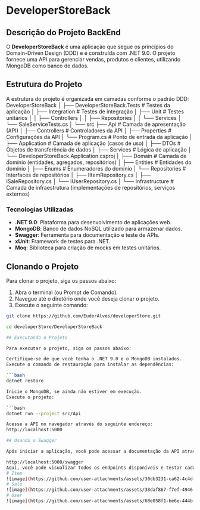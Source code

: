 # DeveloperStoreBack

## Descrição do Projeto BackEnd

O **DeveloperStoreBack** é uma aplicação que segue os princípios do Domain-Driven Design (DDD) e é construída com .NET 9.0. 
O projeto fornece uma API para gerenciar vendas, produtos e clientes, utilizando MongoDB como banco de dados.

## Estrutura do Projeto

A estrutura do projeto é organizada em camadas conforme o padrão DDD:
DeveloperStoreBack 
│ ├── DeveloperStoreBack.Tests # Testes da aplicação 
│ ├── Integration # Testes de integração 
│ ├── Unit # Testes unitários 
│ │ ├── Controllers 
│ │ ├── Repositories 
│ │ └── Services 
│ └── SaleServiceTests.cs 
│ └── src 
├── Api # Camada de apresentação (API) 
│ ├── Controllers # Controladores da API 
│ ├── Properties # Configurações da API 
│ └── Program.cs # Ponto de entrada da aplicação 
│ ├── Application # Camada de aplicação (casos de uso) 
│ ├── DTOs # Objetos de transferência de dados 
│ ├── Services # Lógica de aplicação 
│ └── DeveloperStoreBack.Application.csproj 
│ ├── Domain # Camada de domínio (entidades, agregados, repositórios) 
│ ├── Entities # Entidades do domínio 
│ ├── Enums # Enumeradores do domínio 
│ └── Repositories # Interfaces de repositórios 
│ ├── IItemRepository.cs 
│ ├── ISaleRepository.cs 
│ └── IUserRepository.cs 
│ └── Infrastructure # Camada de infraestrutura (implementações de repositórios, serviços externos)

### Tecnologias Utilizadas

- **.NET 9.0**: Plataforma para desenvolvimento de aplicações web.
- **MongoDB**: Banco de dados NoSQL utilizado para armazenar dados.
- **Swagger**: Ferramenta para documentação e teste de APIs.
- **xUnit**: Framework de testes para .NET.
- **Moq**: Biblioteca para criação de mocks em testes unitários.

## Clonando o Projeto

Para clonar o projeto, siga os passos abaixo:

1. Abra o terminal (ou Prompt de Comando).
2. Navegue até o diretório onde você deseja clonar o projeto.
3. Execute o seguinte comando:

```bash
git clone https://github.com/EuderAlves/developerStore.git

cd developerStore/DeveloperStoreBack

## Executando o Projeto

Para executar o projeto, siga os passos abaixo:

Certifique-se de que você tenha o .NET 9.0 e o MongoDB instalados.
Execute o comando de restauração para instalar as dependências:

```bash
dotnet restore

Inicie o MongoDB, se ainda não estiver em execução.
Execute o projeto:

```bash
dotnet run --project src/Api

Acesse a API no navegador através do seguinte endereço:
http://localhost:5000

## Usando o Swagger

Após iniciar a aplicação, você pode acessar a documentação da API através do Swagger. Vá para:

http://localhost:5000/swagger
Aqui, você pode visualizar todos os endpoints disponíveis e testar cada um deles.
# Item
![image](https://github.com/user-attachments/assets/30db3231-ca62-4c4d-9ac1-41ec86160ca8)
# Sale
![image](https://github.com/user-attachments/assets/38daf867-f7ef-4946-a08c-aa52a8b89f95)
# User
![image](https://github.com/user-attachments/assets/68e058f1-be6e-444b-8e57-5bad9b0b2074)
